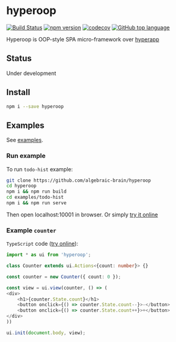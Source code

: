 # hyperoop

[![Build Status](https://travis-ci.org/algebraic-brain/hyperoop.svg?branch=master)](https://travis-ci.org/algebraic-brain/hyperoop)
[![npm version](https://badge.fury.io/js/hyperoop.svg)](https://badge.fury.io/js/hyperoop)
[![codecov](https://codecov.io/gh/algebraic-brain/hyperoop/branch/master/graph/badge.svg)](https://codecov.io/gh/algebraic-brain/hyperoop)
[![GitHub top language](https://img.shields.io/github/languages/top/algebraic-brain/hyperoop.svg)](https://github.com/algebraic-brain/hyperoop)


Hyperoop is OOP-style SPA micro-framework over [hyperapp](https://github.com/jorgebucaran/hyperapp)

## Status

Under development

## Install

```bash
npm i --save hyperoop
```

## Examples

See [examples](https://github.com/algebraic-brain/hyperoop/tree/master/examples).

### Run example

To run `todo-hist` example:

```bash
git clone https://github.com/algebraic-brain/hyperoop
cd hyperoop
npm i && npm run build
cd examples/todo-hist
npm i && npm run serve
```

Then open localhost:10001 in browser. Or simply [try it online](https://codepen.io/algebrain/pen/GwZWLg)

### Example `counter`

`TypeScript` code ([try online](https://codepen.io/algebrain/pen/OaNgMv)):

```typescript
import * as ui from 'hyperoop';

class Counter extends ui.Actions<{count: number}> {}

const counter = new Counter({ count: 0 });

const view = ui.view(counter, () => (
<div>
    <h1>{counter.State.count}</h1>
    <button onclick={() => counter.State.count--}>-</button>
    <button onclick={() => counter.State.count++}>+</button>
</div>
))

ui.init(document.body, view);
```
